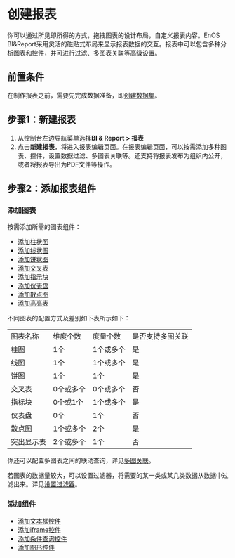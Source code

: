 # 创建报表

你可以通过所见即所得的方式，拖拽图表的设计布局，自定义报表内容。EnOS BI&Report采用灵活的磁贴式布局来显示报表数据的交互。报表中可以包含多种分析图表和控件，并可进行过滤、多图表关联等高级设置。

## 前置条件

在制作报表之前，需要先完成数据准备，即[创建数据集](creating_dataset)。

## 步骤1：新建报表

1. 从控制台左边导航菜单选择**BI & Report > 报表**
2. 点击**新建报表**，将进入报表编辑页面。在报表编辑页面，可以按需添加多种图表、控件，设置数据过滤、多图表关联等。还支持将报表发布为组织内公开，或者将报表导出为PDF文件等操作。

## 步骤2：添加报表组件

### 添加图表

按需添加所需的图表组件：

- [添加柱状图](charts_controls/bar_chart)
- [添加线状图](charts_controls/line_chart)
- [添加饼状图](charts_controls/pie_chart)
- [添加交叉表](charts_controls/cross_table)
- [添加指示块](charts_controls/indicating_block)
- [添加仪表盘](charts_controls/gauge)
- [添加散点图](charts_controls/scatter_chart)
- [添加高亮表](charts_controls/highlight_table)

不同图表的配置方式及差别如下表所示如下：

<table> 
  <tr> 
    <td>图表名称</td> 
    <td>维度个数</td> 
    <td>度量个数</td> 
    <td>是否支持多图关联</td> 
  </tr> 
  <tr> 
    <td>柱图</td> 
    <td>1个</td> 
    <td>1个或多个</td> 
    <td>是</td>
  </tr> 
  <tr> 
    <td>线图</td> 
    <td>1个</td> 
    <td>1个或多个</td> 
    <td>是</td>
  </tr> 
  <tr> 
    <td>饼图</td> 
    <td>1个</td> 
    <td>1个</td> 
    <td>是</td>
  </tr> 
  <tr> 
    <td>交叉表</td> 
    <td>0个或多个</td> 
    <td>0个或多个</td> 
    <td>否</td>
  </tr> 
  <tr> 
    <td>指标块</td> 
    <td>0个或1个</td> 
    <td>1个或多个</td> 
    <td>是</td>
  </tr> 
  <tr> 
    <td>仪表盘</td> 
    <td>0个</td> 
    <td>1个</td> 
    <td>否</td>
  </tr> 
  <tr> 
    <td>散点图</td> 
    <td>1个或多个</td> 
    <td>2个</td> 
    <td>是</td>
  </tr> 
  <tr> 
    <td>突出显示表</td> 
    <td>2个或多个</td> 
    <td>1个</td> 
    <td>否</td>
  </tr> 
</table>

你还可以配置多图表之间的联动查询，详见[多图关联](charts_controls/multiple_chart_interlock)。

若图表的数据量较大，可以设置过滤器，将需要的某一类或某几类数据从数据中过滤出来。详见[设置过滤器](charts_controls/filter)。

### 添加组件

- [添加文本框控件](charts_controls/textbox)
- [添加iframe控件](charts_controls/iframe)
- [添加条件查询控件](charts_controls/conditioned_query)
- [添加图形控件](charts_controls/figure)
